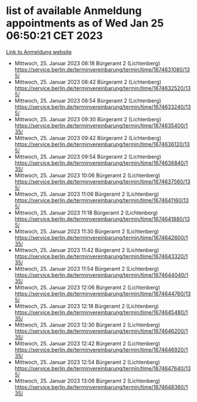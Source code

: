 # list of available Anmeldung appointments as of Wed Jan 25 06:50:21 CET 2023
[Link to Anmeldung website](https://service.berlin.de/terminvereinbarung/termin/tag.php?termin=0&anliegen[]=120686&dienstleisterlist=122210,122217,327316,122219,327312,122227,327314,122231,327346,122243,327348,122252,329742,122260,329745,122262,329748,122254,329751,122271,327278,122273,327274,122277,327276,330436,122280,327294,122282,327290,122284,327292,327539,122291,327270,122285,327266,122286,327264,122296,327268,150230,329760,122301,327282,122297,327286,122294,327284,122312,329763,122314,329775,122304,327330,122311,327334,122309,327332,122281,327352,122279,329772,122276,327324,122274,327326,122267,329766,122246,327318,122251,327320,122257,327322,122208,327298,122226,327300,121362,121364&herkunft=http%3A%2F%2Fservice.berlin.de%2Fdienstleistung%2F120686%2F)
- Mittwoch, 25. Januar 2023 08:18 Bürgeramt 2 (Lichtenberg) https://service.berlin.de/terminvereinbarung/termin/time/1674631080/135/
- Mittwoch, 25. Januar 2023 08:42 Bürgeramt 2 (Lichtenberg) https://service.berlin.de/terminvereinbarung/termin/time/1674632520/135/
- Mittwoch, 25. Januar 2023 08:54 Bürgeramt 2 (Lichtenberg) https://service.berlin.de/terminvereinbarung/termin/time/1674633240/135/
- Mittwoch, 25. Januar 2023 09:30 Bürgeramt 2 (Lichtenberg) https://service.berlin.de/terminvereinbarung/termin/time/1674635400/135/
- Mittwoch, 25. Januar 2023 09:42 Bürgeramt 2 (Lichtenberg) https://service.berlin.de/terminvereinbarung/termin/time/1674636120/135/
- Mittwoch, 25. Januar 2023 09:54 Bürgeramt 2 (Lichtenberg) https://service.berlin.de/terminvereinbarung/termin/time/1674636840/135/
- Mittwoch, 25. Januar 2023 10:06 Bürgeramt 2 (Lichtenberg) https://service.berlin.de/terminvereinbarung/termin/time/1674637560/135/
- Mittwoch, 25. Januar 2023 11:06 Bürgeramt 2 (Lichtenberg) https://service.berlin.de/terminvereinbarung/termin/time/1674641160/135/
- Mittwoch, 25. Januar 2023 11:18 Bürgeramt 2 (Lichtenberg) https://service.berlin.de/terminvereinbarung/termin/time/1674641880/135/
- Mittwoch, 25. Januar 2023 11:30 Bürgeramt 2 (Lichtenberg) https://service.berlin.de/terminvereinbarung/termin/time/1674642600/135/
- Mittwoch, 25. Januar 2023 11:42 Bürgeramt 2 (Lichtenberg) https://service.berlin.de/terminvereinbarung/termin/time/1674643320/135/
- Mittwoch, 25. Januar 2023 11:54 Bürgeramt 2 (Lichtenberg) https://service.berlin.de/terminvereinbarung/termin/time/1674644040/135/
- Mittwoch, 25. Januar 2023 12:06 Bürgeramt 2 (Lichtenberg) https://service.berlin.de/terminvereinbarung/termin/time/1674644760/135/
- Mittwoch, 25. Januar 2023 12:18 Bürgeramt 2 (Lichtenberg) https://service.berlin.de/terminvereinbarung/termin/time/1674645480/135/
- Mittwoch, 25. Januar 2023 12:30 Bürgeramt 2 (Lichtenberg) https://service.berlin.de/terminvereinbarung/termin/time/1674646200/135/
- Mittwoch, 25. Januar 2023 12:42 Bürgeramt 2 (Lichtenberg) https://service.berlin.de/terminvereinbarung/termin/time/1674646920/135/
- Mittwoch, 25. Januar 2023 12:54 Bürgeramt 2 (Lichtenberg) https://service.berlin.de/terminvereinbarung/termin/time/1674647640/135/
- Mittwoch, 25. Januar 2023 13:06 Bürgeramt 2 (Lichtenberg) https://service.berlin.de/terminvereinbarung/termin/time/1674648360/135/
